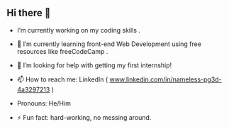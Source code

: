 ## Hi there 👋
- I’m currently working on my coding skills .

- 🌱 I’m currently learning front-end Web Development using free resources like freeCodeCamp .

- 🤔 I’m looking for help with getting my first internship!

- 📫 How to reach me: LinkedIn ( www.linkedin.com/in/nameless-pg3d-4a3297213 )

- Pronouns: He/Him

- ⚡ Fun fact: hard-working, no messing around.
<!--
**hamzago996/hamzago996** is a ✨ _special_ ✨ repository because its `README.md` (this file) appears on your GitHub profile.




-->
